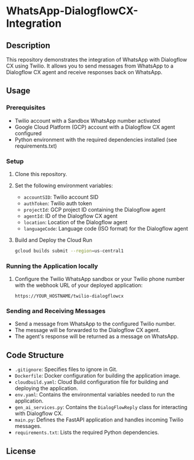 # WhatsApp-DialogflowCX-Integration

## Description

This repository demonstrates the integration of WhatsApp with Dialogflow CX using Twilio. It allows you to send messages from WhatsApp to a Dialogflow CX agent and receive responses back on WhatsApp.

## Usage

### Prerequisites

* Twilio account with a Sandbox WhatsApp number activated
* Google Cloud Platform (GCP) account with a Dialogflow CX agent configured
* Python environment with the required dependencies installed (see requirements.txt)

### Setup

1. Clone this repository.
2. Set the following environment variables:
    * `accountSID`: Twilio account SID
    * `authToken`: Twilio auth token
    * `projectId`: GCP project ID containing the Dialogflow agent
    * `agentId`: ID of the Dialogflow CX agent
    * `location`: Location of the Dialogflow agent
    * `languageCode`: Language code (ISO format) for the Dialogflow agent

3. Build and Deploy the Cloud Run
   ```bash
   gcloud builds submit --region=us-central1
   ```
### Running the Application locally

1. Configure the Twilio WhatsApp sandbox or your Twilio phone number with the webhook URL of your deployed application:
    ```
    https://YOUR_HOSTNAME/twilio-dialogflowcx
    ```


### Sending and Receiving Messages

* Send a message from WhatsApp to the configured Twilio number.
* The message will be forwarded to the Dialogflow CX agent.
* The agent's response will be returned as a message on WhatsApp.

## Code Structure

* `.gitignore`: Specifies files to ignore in Git.
* `Dockerfile`: Docker configuration for building the application image.
* `cloudbuild.yaml`: Cloud Build configuration file for building and deploying the application.
* `env.yaml`: Contains the environmental variables needed to run the application.
* `gen_ai_services.py`: Contains the `DialogFlowReply` class for interacting with Dialogflow CX.
* `main.py`: Defines the FastAPI application and handles incoming Twilio messages.
* `requirements.txt`: Lists the required Python dependencies.

## License

